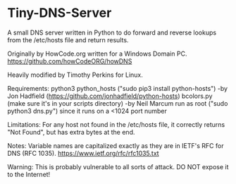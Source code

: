 # Tiny-DNS-Server
A small DNS server written in Python to do forward and reverse lookups from the /etc/hosts file and return results.

Originally by HowCode.org written for a Windows Domain PC.
https://github.com/howCodeORG/howDNS

Heavily modified by Timothy Perkins for Linux.

Requirements:
    python3
    python_hosts ("sudo pip3 install python-hosts")
        -by Jon Hadfield (https://github.com/jonhadfield/python-hosts)
    bcolors.py (make sure it's in your scripts directory)
        -by Neil Marcum
    run as root ("sudo python3 dns.py") since it runs on a <1024 port number

Limitations:
    For any host not found in the /etc/hosts file, it correctly returns "Not Found", but has extra bytes at the end.

Notes:
    Variable names are capitalized exactly as they are in IETF's RFC for DNS (RFC 1035).
    https://www.ietf.org/rfc/rfc1035.txt
    
Warning: This is probably vulnerable to all sorts of attack. DO NOT expose it to the Internet!
